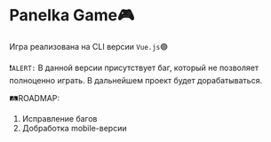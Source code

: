# Panelka Game:video_game:
Игра реализована на CLI версии ``Vue.js``:green_circle:

:exclamation:``ALERT:`` В данной версии присутствует баг, который не позволяет полноценно играть. В дальнейшем проект будет дорабатываться.

:railway_track:ROADMAP:
1. Исправление багов
2. Добработка mobile-версии
